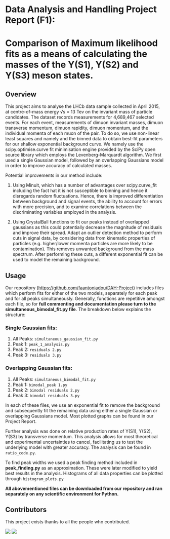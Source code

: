 # Data Analysis and Handling Project Report (F1):
# Comparison of Maximum likelihood fits as a means of calculating the masses of the Υ(S1), Υ(S2) and Υ(S3) meson states. 

## Overview 

This project aims to analyse the LHCb data sample collected in April 2015, at centre-of-mass energy √s = 13 Tev on the invariant mass of particle candidates. The dataset records measurements for 4,689,467 selected events. For each event, measurements of dimuon invariant masses, dimuon transverse momentum, dimuon rapidity, dimuon momentum, and the individual momenta of each muon of the pair. To do so, we use non-linear least squares and namely and the binned data to obtain best-fit parameters for our shallow exponential background curve. We namely use the scipy.optimise.curve fit minimisation engine provided by the SciPy open source library which employs the Levenberg-Marquardt algorithm. We first used a single Gaussian model, followed by an overlapping Gaussians model in order to improve accuracy of calculated masses.

Potential improvements in our method include:
1. Using Minuit, which has a number of advantages over scipy.curve_fit including the fact hat it is not susceptible to binning and hence it disregards random fluctuations. Hence, there is improved differentiation between background and signal events, the ability to account for errors with more precision, and to examine correlations between the discriminating variables employed in the analysis.
    
2. Using CrystalBall functions to fit our peaks instead of overlapped gaussians as this could potentially decrease the magnitude of residuals and improve their spread.
Adapt an outlier detection method to perform cuts in signal data, by considering data from kinematic properties of particles (e.g. higher/lower momenta particles are more likely to be contamination). This removes unwanted background from the mass spectrum. After performing these cuts, a different exponential fit can be used to model the remaining background.

## Usage
Our repository (https://github.com/faantoniadou/DAH-Project) includes files which perform fits for either of the two models, separately for each peak and for all peaks simultaneously. Generally, functions are repetitive amongst each file, so for **full commenting and documentation please turn to the simultaneous_bimodal_fit.py file**. The breakdown below explains the structure:
### Single Gaussian fits:
1. All Peaks: `simultaneous_gaussian_fit.py`
2. Peak 1: `peak_1_analysis.py`
3. Peak 2: `residuals 2.py`
4. Peak 3: `residuals 3.py`

### Overlapping Gaussian fits:
1. All Peaks: `simultaneous_bimodal_fit.py`
2. Peak 1: `bimodal_peak 1.py`
3. Peak 2: `bimodal residuals 2.py`
4. Peak 3: `bimodal residuals 3.py`

In each of these files, we use an exponential fit to remove the background and subsequently fit the remaining data using either a single Gaussian or overlapping Gaussians model. Most plotted graphs can be found in our Project Report.

Further analysis was done on relative production rates of Y(S1), Y(S2), Y(S3) by transverse momentum. This analysis allows for most theoretical and experimental uncertainties to cancel, facilitating us to test the underlying model with greater accuracy. The analysis can be found in `ratio_code.py`.

To find peak widths we used a peak finding method included in **peak_finding.py** as an approximation. These were later modified to yield best results in the analysis.
Histograms of all data properties can be plotted through `histogram_plots.py`

**All abovementioned files can be downloaded from our repository and ran separately on any scientific environment for Python.**

## Contributors 
This project exists thanks to all the people who contributed.

<a href="https://github.com/faantoniadou"><img src="https://avatars.githubusercontent.com/u/63123583?v=4" /></a>
<a href="https://github.com/niamhyclarke"><img src="https://avatars.githubusercontent.com/u/72151616?v=4" /></a>


